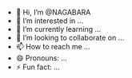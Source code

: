 - 👋 Hi, I’m @NAGABARA
- 👀 I’m interested in ...
- 🌱 I’m currently learning ...
- 💞️ I’m looking to collaborate on ...
- 📫 How to reach me ...
- 😄 Pronouns: ...
- ⚡ Fun fact: ...

<!---
NAGABARA/NAGABARA is a ✨ special ✨ repository because its `README.md` (this file) appears on your GitHub profile.
You can click the Preview link to take a look at your changes.
--->
